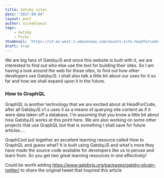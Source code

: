 ```yaml
---
title: Gatsby sites
date: "2017-09-04"
layout: post
author: nickeblewis
tags:
    - Gatsby
    - Picks
thumbnail: 'https://s3-eu-west-1.amazonaws.com/assets.site.headforcode.com/icons/js.png'
draft: true
---
```


We are big fans of GatsbyJS and since this website is built with it, we are interested to find out who else use the tool for building their sites. So I am having a look around the web for those sites, to find out how other developers use GatsbyJS. I shall also talk a little bit about our uses for it so far and how we shall expand upon it in the future.

### How to GraphQL

GraphQL is another technology that we are excited about at HeadForCode, after all GatsbyJS v1.x uses it as a means of querying site content as if it were data taken off a database. I'm assuming that you know a little bit about how GatsbyJS works at this point here. We are also working on some other projects that use GraphQL but that is something I shall save for future articles.... 

GraphCool put together an excellent learning resource called How to GraphQL and guess what? It is built using GatsbyJS and what's more they have made the source code available for developers like us to peruse and learn from. So you get two great learning resources in one effectively!

Could be worth adding https://www.gatsbyjs.org/packages/gatsby-plugin-twitter/ to share the original tweet that inspired this article